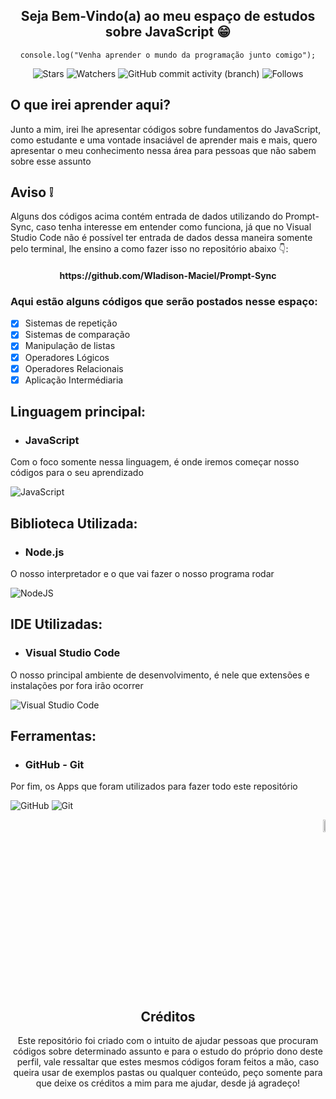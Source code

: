 <h2 align = "center">
  Seja Bem-Vindo(a) ao meu espaço de estudos sobre JavaScript 😁
</h2>

<div align = "center">

```` JS
console.log("Venha aprender o mundo da programação junto comigo");
````
</div>

<div align = "center">

![Stars](https://img.shields.io/github/stars/Wladison-Maciel/Area-Estudo-Js.svg)
![Watchers](https://img.shields.io/github/watchers/Wladison-Maciel/Area-Estudo-Js.svg)
![GitHub commit activity (branch)](https://img.shields.io/github/commit-activity/t/Wladison-Maciel/Area-Estudo-Js/main)
![Follows](https://img.shields.io/github/followers/Wladison-Maciel.svg?style=social&label=Follow&maxAge=2592000)
</div>

<h2>
  O que irei aprender aqui?
</h2>

<p>
  Junto a mim, irei lhe apresentar códigos sobre fundamentos do JavaScript, como estudante e uma vontade insaciável de aprender mais e mais, quero apresentar o meu conhecimento nessa área para pessoas que não sabem sobre esse assunto
</p>

<h2>
  Aviso ❕
</h2>

<p>
  Alguns dos códigos acima contém entrada de dados utilizando do Prompt-Sync, caso tenha interesse em entender como funciona, já que no Visual Studio Code não é possível ter entrada de dados dessa maneira somente pelo terminal, lhe ensino a como fazer isso no repositório abaixo 👇:
</p>

<h4 align = "center">
  https://github.com/Wladison-Maciel/Prompt-Sync
</h4>



<h3>
  Aqui estão alguns códigos que serão postados nesse espaço:
</h3>

- [x] Sistemas de repetição
- [x] Sistemas de comparação
- [x] Manipulação de listas
- [x] Operadores Lógicos
- [x] Operadores Relacionais
- [X] Aplicação Intermédiaria

## Linguagem principal:

* ### JavaScript

<p>
  Com o foco somente nessa linguagem, é onde iremos começar nosso códigos para o seu aprendizado
</p>

![JavaScript](https://img.shields.io/badge/javascript-%23323330.svg?style=for-the-badge&logo=javascript&logoColor=%23F7DF1E)

## Biblioteca Utilizada:

* ### Node.js

<p>
  O nosso interpretador e o que vai fazer o nosso programa rodar 
</p>

![NodeJS](https://img.shields.io/badge/Node.js-43853D?style=for-the-badge&logo=node.js&logoColor=white)

## IDE Utilizadas:

* ### Visual Studio Code

<p>
  O nosso principal ambiente de desenvolvimento, é nele que extensões e instalações por fora irão ocorrer
</p>

![Visual Studio Code](https://img.shields.io/badge/Visual%20Studio%20Code-0078d7.svg?style=for-the-badge&logo=visual-studio-code&logoColor=white)

## Ferramentas:

* ### GitHub - Git

<p>
  Por fim, os Apps que foram utilizados para fazer todo este repositório
</p>

![GitHub](https://img.shields.io/badge/github-%23121011.svg?style=for-the-badge&logo=github&logoColor=white)
![Git](https://img.shields.io/badge/git-%23F05033.svg?style=for-the-badge&logo=git&logoColor=white)

<div align = "end"> 
  <img width="7%" heigth="60px" src="https://logodownload.org/wp-content/uploads/2022/04/javascript-logo-1.png"/>
</div>

<h2 align = center>
  Créditos
</h2>

<p align = "center">
  Este repositório foi criado com o intuito de ajudar pessoas que procuram códigos sobre determinado assunto e para o estudo do próprio dono deste perfil, vale ressaltar que estes mesmos códigos foram feitos a mão, caso queira usar de exemplos pastas ou qualquer conteúdo, peço somente para que deixe os créditos a mim para me ajudar, desde já agradeço!
</p>
